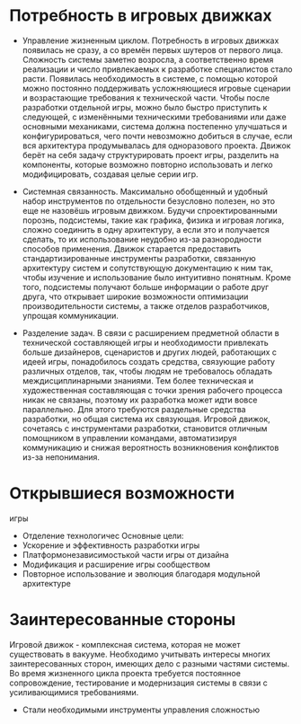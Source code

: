 # Потребность в игровых движках

- Управление жизненным циклом. Потребность в игровых движках появилась не сразу, а со времён первых шутеров
от первого лица.
Сложность системы заметно возросла, а соответственно время реализации и число привлекаемых к разработке
специалистов стало расти. Появилась необходимость в системе, с помощью которой можно постоянно поддерживать 
усложняющиеся игровые сценарии и возрастающие требования к технической части. Чтобы после разработки
отдельной игры, можно было быстро приступить к следующей, с изменёнными техническими требованиями
или даже основными механиками, система должна постепенно улучшаться и конфигурироваться, чего
почти невозможно добиться в случае, если вся архитектура продумывалась для одноразового проекта.
Движок берёт на себя задачу структурировать проект игры, разделить на компоненты, которые возможно
повторно использовать и легко модифицировать, создавая целые серии игр.

- Системная связанность. Максимально обобщенный и удобный набор инструментов по отдельности
безусловно полезен, но это еще не назовёшь игровым движком. Будучи спроектированными порознь, подсистемы, 
такие как графика, физика и игровая логика,
сложно соединить в одну архитектуру, а если это и получается сделать, то их использование неудобно из-за
разнородности способов применения. Движок старается предоставить стандартизированные инструменты разработки,
связанную архитектуру систем и сопутствующую документацию к ним так, чтобы изучение и использование было интуитивно
понятным. Кроме того, подсистемы получают больше информации о работе друг друга, что открывает широкие возможности
оптимизации производительности системы, а также отделов разработчиков, упрощая коммуникации.

- Разделение задач. В связи с расширением предметной области в технической составляющей игры и необходимости
привлекать больше дизайнеров, сценаристов и других людей, работающих с идеей игры, понадобилось создать средства,
связующие работу различных отделов, так, чтобы людям не требовалось обладать междисциплинарными знаниями.
Тем более техническая и художественная составляющая с точки зрения рабочего процесса никак не связаны, поэтому
их разработка может идти вовсе параллельно. Для этого требуются раздельные средства разработки, но общая система
их связующая. Игровой движок, сочетаясь с инструментами разработки, становится отличным помощником в управлении
командами, автоматизируя коммуникацию и снижая вероятность возникновения конфликтов из-за непонимания.

# Открывшиеся возможности


игры
- Отделение технологичес
Основные цели:
- Ускорение и эффективность разработки игры
- Платформонезависимостькой части игры от дизайна
- Модификация и расширение игры сообществом
- Повторное использование и эволюция благодаря модульной архитектуре

# Заинтересованные стороны

Игровой движок - комплексная система, которая не может существовать в вакууме. Необходимо учитывать интересы
многих заинтересованных сторон, имеющих дело с разными частями системы. Во время жизненного цикла
проекта требуется постоянное сопровождение, тестирование и модернизация системы в связи с усиливающимися
требованиями.


- Стали необходимыми инструменты управления сложностью

